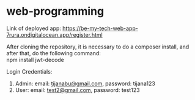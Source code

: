 # web-programming

Link of deployed app: https://be-my-tech-web-app-7rura.ondigitalocean.app/register.html

After cloning the repository, it is necessary to do a composer install, and after that, do the following command:
<br>
npm install jwt-decode


Login Credentials:
1. Admin: email: tijanabu@gmail.com, password: tijana123
2. User: email: test2@gmail.com, password: test123
